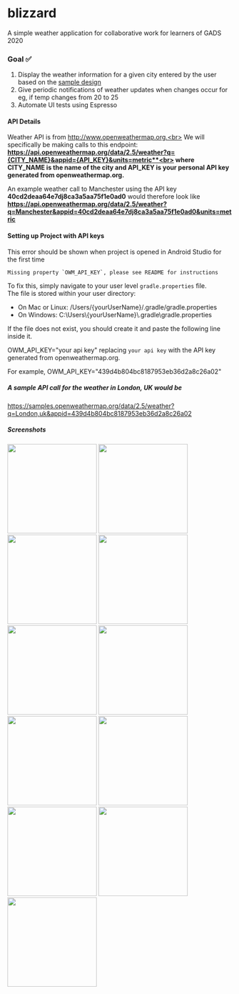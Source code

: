 

# blizzard
A simple weather application for collaborative work for learners of GADS 2020

### Goal ✅

 1. Display the weather information for a given city entered by the user
    based on the <a href ="https://github.com/rafsanjani/blizzard/blob/master/design/Blizzard.xd">
    sample design</a>
 2. Give periodic notifications of weather updates when changes occur for eg, if temp changes from 20 to 25
 3. Automate UI tests using Espresso

#### API Details
Weather API is from http://www.openweathermap.org.<br>
We will specifically be making calls to this endpoint:<br>
**https://api.openweathermap.org/data/2.5/weather?q={CITY_NAME}&appid={API_KEY}&units=metric**<br>
where CITY_NAME is the name of the city and API_KEY is your personal API key generated from openweathermap.org.**

An example weather call to Manchester using the API key **40cd2deaa64e7dj8ca3a5aa75f1e0ad0** would therefore look like <br> **https://api.openweathermap.org/data/2.5/weather?q=Manchester&appid=40cd2deaa64e7dj8ca3a5aa75f1e0ad0&units=metric**

#### Setting up Project with API keys
This error should be shown when project is opened in Android Studio for the first time

    Missing property `OWM_API_KEY`, please see README for instructions
   
To fix this, simply navigate to your user level `gradle.properties` file. <br>
The file is stored within your user directory:
 - On Mac or Linux: /Users/{yourUserName}/.gradle/gradle.properties
 - On Windows: C:\Users\\{yourUserName}\\.gradle\gradle.properties
 
If the file does not exist, you should create it and paste the following line inside it. 

   OWM_API_KEY="your api key" replacing `your api key` with the API key generated from openweathermap.org. <br>
   
   For example,
   OWM_API_KEY="439d4b804bc8187953eb36d2a8c26a02"

##### A sample API call for the weather in London, UK would be <br>
https://samples.openweathermap.org/data/2.5/weather?q=London,uk&appid=439d4b804bc8187953eb36d2a8c26a02

##### Screenshots

<p float="left">
  <img src="https://github.com/lokaimoma/blizzard/blob/master/Screenshots/Screenshot_20200819-104313.jpg" width="200 height="auto" />
  <img src="https://github.com/lokaimoma/blizzard/blob/master/Screenshots/Screenshot_20200818-141917.jpg" width="200 height="auto" />
  <img src="https://github.com/lokaimoma/blizzard/blob/master/Screenshots/Screenshot_20200818-141927.jpg" width="200 height="auto" />
  <img src="https://github.com/lokaimoma/blizzard/blob/master/Screenshots/Screenshot_20200818-142147.jpg" width="200 height="auto" />
  <img src="https://github.com/lokaimoma/blizzard/blob/master/Screenshots/Screenshot_20200818-142154.jpg" width="200 height="auto" />
  <img src="https://github.com/lokaimoma/blizzard/blob/master/Screenshots/Screenshot_20200818-215708.jpg" width="200 height="auto" />
  <img src="https://github.com/lokaimoma/blizzard/blob/master/Screenshots/Screenshot_20200818-215716.jpg" width="200 height="auto" />
  <img src="https://github.com/lokaimoma/blizzard/blob/master/Screenshots/Screenshot_20200818-230334.jpg" width="200 height="auto" />
  <img src="https://github.com/lokaimoma/blizzard/blob/master/Screenshots/Screenshot_20200819-021929.jpg" width="200 height="auto" />
  <img src="https://github.com/lokaimoma/blizzard/blob/master/Screenshots/Screenshot_20200819-190830.jpg" width="200 height="auto" />
  <img src="https://github.com/lokaimoma/blizzard/blob/master/Screenshots/Screenshot_20200819-190852.jpg" width="200 height="auto" />
</p>


